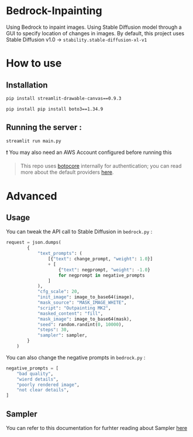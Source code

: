 # Bedrock-Inpainting
Using Bedrock to inpaint images. Using Stable Diffusion model through a GUI to specify location of changes in images. By default, this project uses Stable Diffusion v1.0 -> `stability.stable-diffusion-xl-v1`


# How to use
## Installation

```sh
pip install streamlit-drawable-canvas==0.9.3
```
```sh
pip install pip install boto3==1.34.9
```



## Running the server : 
```sh
streamlit run main.py
```



:exclamation: You may also need an AWS Account configured before running this
> This repo uses [botocore](https://github.com/boto/botocore) internally for authentication; you can read more about the default providers [here](https://boto3.amazonaws.com/v1/documentation/api/latest/guide/credentials.html).


# Advanced
## Usage
You can tweak the API call to Stable Diffusion in `bedrock.py` : 

```py
request = json.dumps(
        {
            "text_prompts": (
                [{"text": change_prompt, "weight": 1.0}]
                + [
                    {"text": negprompt, "weight": -1.0}
                    for negprompt in negative_prompts
                ]
            ),
            "cfg_scale": 20,
            "init_image": image_to_base64(image),
            "mask_source": "MASK_IMAGE_WHITE",
            "script": "Outpainting MK2",
            "masked_content": "fill",
            "mask_image": image_to_base64(mask),
            "seed": random.randint(0, 10000),
            "steps": 30,
            "sampler": sampler,
        }
    )
```
You can also change the negative prompts in `bedrock.py` : 
```py
negative_prompts = [
    "bad quality",
    "wierd details",
    "poorly rendered image",
    "not clear details",
]

```

## Sampler 
You can refer to this documentation for furhter reading about Sampler [here](https://stable-diffusion-art.com/samplers/)
